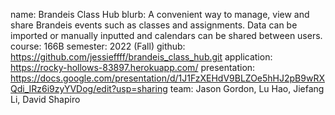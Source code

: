 name: Brandeis Class Hub
blurb: A convenient way to manage, view and share Brandeis events such as classes and assignments. Data can be imported or manually inputted and calendars can be shared between users.
course: 166B
semester: 2022 (Fall)
github: https://github.com/jessieffff/brandeis_class_hub.git
application: https://rocky-hollows-83897.herokuapp.com/
presentation: https://docs.google.com/presentation/d/1J1FzXEHdV9BLZOe5hHJ2pB9wRXQdi_IRz6i9zyYVDog/edit?usp=sharing
team: Jason Gordon, Lu Hao, Jiefang Li, David Shapiro
